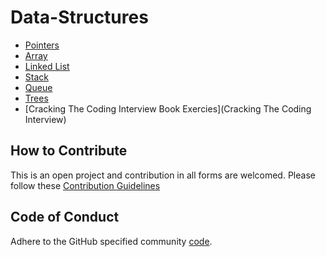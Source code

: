 # Data-Structures

* [Pointers](01_Pointers/README.md)
* [Array](02_Arrays/README.md)
* [Linked List](03_LinkedList/README.md)
* [Stack](04_Stack/README.md)
* [Queue](05_Queue/README.md)
* [Trees](06_Tree/README.md)
* [Cracking The Coding Interview Book Exercies](Cracking The Coding Interview)

## How to Contribute

This is an open project and contribution in all forms are welcomed.
Please follow these [Contribution Guidelines](CONTRIBUTING.md)

## Code of Conduct

Adhere to the GitHub specified community [code](CODE_OF_CONDUCT.md).
